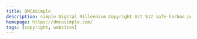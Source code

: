 ```yaml
---
title: DMCASimple
description: simple Digital Millennium Copyright Act 512 safe-harbor policy
homepage: https://dmcasimple.com/
tags: [copyright, websites]
---
```

